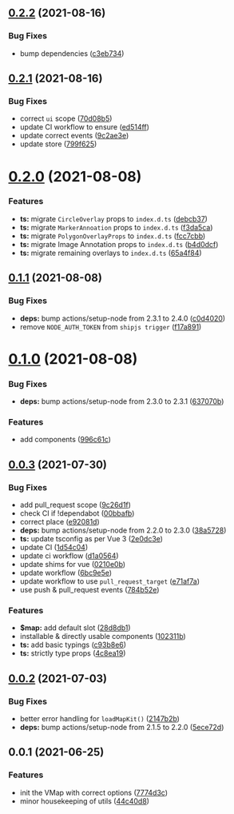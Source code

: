 ## [0.2.2](https://github.com/geoql/v-mapkit.js/compare/v0.2.1...v0.2.2) (2021-08-16)


### Bug Fixes

* bump dependencies ([c3eb734](https://github.com/geoql/v-mapkit.js/commit/c3eb734ef990218a2c52f157ed6a2f7df8909e1e))



## [0.2.1](https://github.com/geoql/v-mapkit.js/compare/v0.2.0...v0.2.1) (2021-08-16)


### Bug Fixes

* correct `ui` scope ([70d08b5](https://github.com/geoql/v-mapkit.js/commit/70d08b5ed46a7ecb3440404cb6a874e0f9fc4d8a))
* update CI workflow to ensure ([ed514ff](https://github.com/geoql/v-mapkit.js/commit/ed514ff8d269752a7375c3cf2db40131e999319b))
* update correct events ([9c2ae3e](https://github.com/geoql/v-mapkit.js/commit/9c2ae3ee1c657b5cbe39a7363a614af45834ad92))
* update store ([799f625](https://github.com/geoql/v-mapkit.js/commit/799f625e7f748dff600d5a0bbbc4e1c873e1e554))



# [0.2.0](https://github.com/geoql/v-mapkit.js/compare/v0.1.1...v0.2.0) (2021-08-08)


### Features

* **ts:** migrate `CircleOverlay` props to `index.d.ts` ([debcb37](https://github.com/geoql/v-mapkit.js/commit/debcb37b5c31c299ae5e2d6dea10740588d61cb8))
* **ts:** migrate `MarkerAnnoation` props to `index.d.ts` ([f3da5ca](https://github.com/geoql/v-mapkit.js/commit/f3da5cac034382199ed32857cbbf166560bb34da))
* **ts:** migrate `PolygonOverlayProps` to `index.d.ts` ([fcc7cbb](https://github.com/geoql/v-mapkit.js/commit/fcc7cbbbde5022ebfb5a47087570c387cbce4080))
* **ts:** migrate Image Annotation props to `index.d.ts` ([b4d0dcf](https://github.com/geoql/v-mapkit.js/commit/b4d0dcf4046eb3ab34f4eaa43a9434afaf562445))
* **ts:** migrate remaining overlays to `index.d.ts` ([65a4f84](https://github.com/geoql/v-mapkit.js/commit/65a4f845295763f47b9a0e1311c61349516775ca))



## [0.1.1](https://github.com/geoql/v-mapkit.js/compare/v0.1.0...v0.1.1) (2021-08-08)


### Bug Fixes

* **deps:** bump actions/setup-node from 2.3.1 to 2.4.0 ([c0d4020](https://github.com/geoql/v-mapkit.js/commit/c0d402006b92f02d2e4e0178bbe25d5f13c11e27))
* remove `NODE_AUTH_TOKEN` from `shipjs trigger` ([f17a891](https://github.com/geoql/v-mapkit.js/commit/f17a8912992a65b809678799f9d3e76bec32e098))



# [0.1.0](https://github.com/geoql/v-mapkit.js/compare/v0.0.3...v0.1.0) (2021-08-08)


### Bug Fixes

* **deps:** bump actions/setup-node from 2.3.0 to 2.3.1 ([637070b](https://github.com/geoql/v-mapkit.js/commit/637070bd7f05b93f9203f4e1a8e8bab6503a536b))


### Features

* add components ([996c61c](https://github.com/geoql/v-mapkit.js/commit/996c61c2720be8fe71bdf35ffb26d4735a405b00))



## [0.0.3](https://github.com/geoql/v-mapkit.js/compare/v0.0.2...v0.0.3) (2021-07-30)


### Bug Fixes

* add pull_request scope ([9c26d1f](https://github.com/geoql/v-mapkit.js/commit/9c26d1fb12b781a942809719f1317ccad3de8e09))
* check CI if !dependabot ([00bbafb](https://github.com/geoql/v-mapkit.js/commit/00bbafb25058d28b6461bc3d50e1f0339a39c7e0))
* correct place ([e92081d](https://github.com/geoql/v-mapkit.js/commit/e92081d896842096d48f891e3cbcf21dc2621f8f))
* **deps:** bump actions/setup-node from 2.2.0 to 2.3.0 ([38a5728](https://github.com/geoql/v-mapkit.js/commit/38a57288020c7a1dc8ec41d6d8d5329d60746697))
* **ts:** update tsconfig as per Vue 3 ([2e0dc3e](https://github.com/geoql/v-mapkit.js/commit/2e0dc3ef55ceb207b3c6f92aa1c66263bbe80867))
* update CI ([1d54c04](https://github.com/geoql/v-mapkit.js/commit/1d54c046a0dfd5979b673144552515185c3cfaf2))
* update ci workflow ([d1a0564](https://github.com/geoql/v-mapkit.js/commit/d1a0564e9d93437b91aea9db27ad7671f71e4338))
* update shims for vue ([0210e0b](https://github.com/geoql/v-mapkit.js/commit/0210e0b43c065e64f8e15b90306960e18227fa44))
* update workflow ([6bc9e5e](https://github.com/geoql/v-mapkit.js/commit/6bc9e5efa9238a75dcd0df82c5dd198fbe282e5a))
* update workflow to use `pull_request_target` ([e71af7a](https://github.com/geoql/v-mapkit.js/commit/e71af7aa2a27d3b400d0a87fe9203c32ef2a68c7))
* use push & pull_request events ([784b52e](https://github.com/geoql/v-mapkit.js/commit/784b52ea5f6d5a8e0ccc062c43c12c8d092ba0df))


### Features

* **$map:** add default slot ([28d8db1](https://github.com/geoql/v-mapkit.js/commit/28d8db1c3e9ac6ba77c08402ab233a27c6d79fb5))
* installable & directly usable components ([102311b](https://github.com/geoql/v-mapkit.js/commit/102311b3ff5b7f22de9326c9c82bc7d0daf9190f))
* **ts:** add basic typings ([c93b8e6](https://github.com/geoql/v-mapkit.js/commit/c93b8e6a581b740a5984f87f742df2c0904c293f))
* **ts:** strictly type props ([4c8ea19](https://github.com/geoql/v-mapkit.js/commit/4c8ea1921de72c7d44b50c10c98c7e1d8f7dc26a))



## [0.0.2](https://github.com/geoql/v-mapkit.js/compare/v0.0.1...v0.0.2) (2021-07-03)


### Bug Fixes

* better error handling for `loadMapKit()` ([2147b2b](https://github.com/geoql/v-mapkit.js/commit/2147b2b4a97cca899a091d7793915974a3f4a0d2))
* **deps:** bump actions/setup-node from 2.1.5 to 2.2.0 ([5ece72d](https://github.com/geoql/v-mapkit.js/commit/5ece72d949ba05d198eed4657cf0c2748585de89))



## 0.0.1 (2021-06-25)


### Features

* init the VMap with correct options ([7774d3c](https://github.com/geoql/v-mapkit.js/commit/7774d3c3079dba0a3282a4e1d3dc7ef430210e64))
* minor housekeeping of utils ([44c40d8](https://github.com/geoql/v-mapkit.js/commit/44c40d86696029cff4d4c60b47a4cbc09430bf36))



